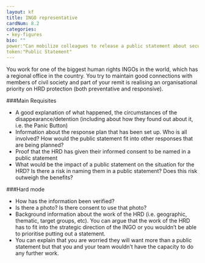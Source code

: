 ```yaml
---
layout: kf
title: INGO representative
cardNum: 8.2
categories:
- key-figures
bio: ""
power:"Can mobilize colleagues to release a public statement about security incidents against HRDs and their impact on the health of civil society."
token:"Public Statement"
---
```

You work for one of the biggest human rights INGOs in the world, which has a regional office in the country. You try to maintain good connections with members of civil society and part of your remit is realising an organisational priority on HRD protection (both preventative and responsive).

###Main Requisites
- A good explanation of what happened,  the circumstances of the disappearance/detention (including about how they found out about it, i.e. the Panic Button)
- Information about the response plan that has been set up. Who is all involved? How would the public statement fit into other responses that are being planned?  
- Proof that the HRD has given their informed consent to be named in a public statement
- What would be the impact of a public statement on the situation for the HRD? Is there a risk in naming them in a public statement? Does this risk outweigh the benefits?

###Hard mode
- How has the information been verified?
- Is there a photo? Is there consent to use that photo?
- Background information about the work of the HRD (i.e. geographic, thematic, target groups, etc). You can argue that the work of the HRD has to fit into the strategic direction of the INGO or you wouldn’t be able to prioritise putting out a statement.  
- You can explain  that you are worried they will want more than a public statement but that you and your team wouldn’t have the capacity to do any further work.

